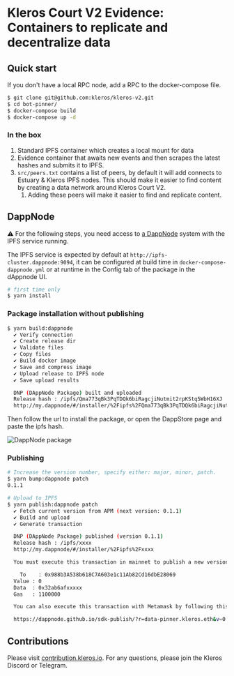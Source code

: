 # Kleros Court V2 Evidence: Containers to replicate and decentralize data

## Quick start

If you don't have a local RPC node, add a RPC to the docker-compose file.

```bash
$ git clone git@github.com:kleros/kleros-v2.git
$ cd bot-pinner/
$ docker-compose build
$ docker-compose up -d
```

### In the box

1. Standard IPFS container which creates a local mount for data
2. Evidence container that awaits new events and then scrapes the latest hashes and submits it to IPFS.
3. `src/peers.txt` contains a list of peers, by default it will add connects to Estuary & Kleros IPFS nodes. This should make it easier to find content by creating a data network around Kleros Court V2.
   1. Adding these peers will make it easier to find and replicate content.

## DappNode

:warning: For the following steps, you need access to [a DappNode](https://dappnode.io) system with the IPFS service running.

The IPFS service is expected by default at `http://ipfs-cluster.dappnode:9094`, it can be configured at build time in `docker-compose-dappnode.yml` or at runtime in the Config tab of the package in the dAppnode UI.

```bash
# first time only
$ yarn install
```

### Package installation without publishing

```bash
$ yarn build:dappnode
  ✔ Verify connection
  ✔ Create release dir
  ✔ Validate files
  ✔ Copy files
  ✔ Build docker image
  ✔ Save and compress image
  ✔ Upload release to IPFS node
  ✔ Save upload results

  DNP (DAppNode Package) built and uploaded
  Release hash : /ipfs/Qma773qBk3PqTDQk6biRagcjiNutmit2rpKStq5WbH16XJ
  http://my.dappnode/#/installer/%2Fipfs%2FQma773qBk3PqTDQk6biRagcjiNutmit2rpKStq5WbH16XJ
```

Then follow the url to install the package, or open the DappStore page and paste the ipfs hash.

![DappNode package](docs/image.png)

### Publishing

```bash
# Increase the version number, specify either: major, minor, patch.
$ yarn bump:dappnode patch
0.1.1

# Upload to IPFS
$ yarn publish:dappnode patch
  ✔ Fetch current version from APM (next version: 0.1.1)
  ✔ Build and upload
  ✔ Generate transaction

  DNP (DAppNode Package) published (version 0.1.1)
  Release hash : /ipfs/xxxx
  http://my.dappnode/#/installer/%2Fipfs%2Fxxxx

  You must execute this transaction in mainnet to publish a new version of this DNP.

    To    : 0x988b3A538b618C7A603e1c11Ab82Cd16dbE28069
  Value : 0
  Data  : 0x32ab6afxxxxx
  Gas   : 1100000

  You can also execute this transaction with Metamask by following this pre-filled link

  https://dappnode.github.io/sdk-publish/?r=data-pinner.kleros.eth&v=0.1.1&h=%2Fipfs%2Fxxxxx

```

## Contributions

Please visit [contribution.kleros.io](contributing.kleros.io.).
For any questions, please join the Kleros Discord or Telegram.

